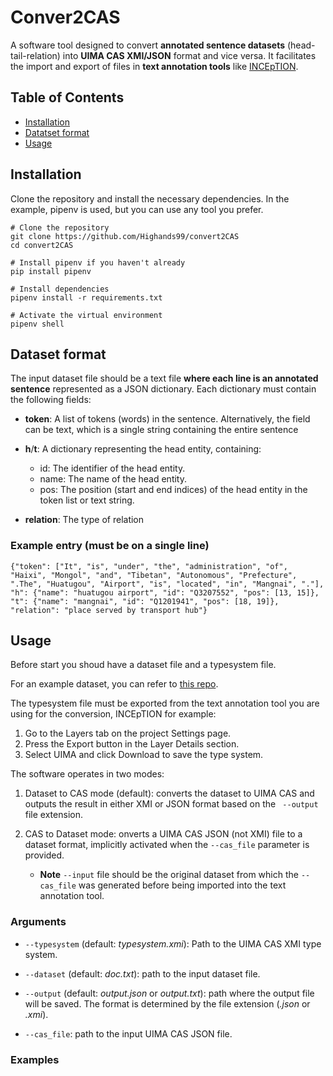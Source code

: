# Conver2CAS
A software tool designed to convert **annotated sentence datasets** (head-tail-relation) into **UIMA CAS XMI/JSON** format and vice versa. It facilitates the import and export of files in **text annotation tools** like [INCEpTION](https://github.com/inception-project/inception).

## Table of Contents
- [Installation](#installation)
- [Datatset format](#dataset-format)
- [Usage](#usage)

## Installation
Clone the repository and install the necessary dependencies. In the example, pipenv is used, but you can use any tool you prefer.

    # Clone the repository
    git clone https://github.com/Highands99/convert2CAS
    cd convert2CAS

    # Install pipenv if you haven't already
    pip install pipenv

    # Install dependencies
    pipenv install -r requirements.txt

    # Activate the virtual environment
    pipenv shell

## Dataset format
The input dataset file should be a text file **where each line is an annotated sentence** represented as a JSON dictionary. Each dictionary must contain the following fields:

- **token**: A list of tokens (words) in the sentence. Alternatively, the field can be text, which is a single string containing the entire sentence

- **h**/**t**: A dictionary representing the head entity, containing:
    - id: The identifier of the head entity.
    - name: The name of the head entity.
    - pos: The position (start and end indices) of the head entity in the token list or text string.

- **relation**: The type of relation

### Example entry (must be on a single line)
    {"token": ["It", "is", "under", "the", "administration", "of", "Haixi", "Mongol", "and", "Tibetan", "Autonomous", "Prefecture", ".The", "Huatugou", "Airport", "is", "located", "in", "Mangnai", "."],
    "h": {"name": "huatugou airport", "id": "Q3207552", "pos": [13, 15]},
    "t": {"name": "mangnai", "id": "Q1201941", "pos": [18, 19]}, 
    "relation": "place served by transport hub"}

## Usage
Before start you shoud have a dataset file and a typesystem file.

For an example dataset, you can refer to [this repo](https://github.com/dair-iitd/DSRE). 

The typesystem file must be exported from the text annotation tool you are using for the conversion, INCEpTION for example:
1) Go to the Layers tab on the project Settings page.
2) Press the Export button in the Layer Details section.
3) Select UIMA and click Download to save the type system.

The software operates in two modes:

1) Dataset to CAS mode (default): converts the dataset to UIMA CAS and outputs the result in either XMI or JSON format based on the ` --output`  file extension.

2) CAS to Dataset mode: onverts a UIMA CAS JSON (not XMI) file to a dataset format, implicitly activated when the `--cas_file` parameter is provided.

    - **Note** `--input` file should be the original dataset from which the `--cas_file` was generated before being imported into the text annotation tool.


### Arguments
- `--typesystem` (default: *typesystem.xmi*): Path to the UIMA CAS XMI type system.

- `--dataset` (default: *doc.txt*): path to the input dataset file.
    
- `--output` (default: *output.json* or *output.txt*): path where the output file will be saved. The format is determined by the file extension (*.json* or *.xmi*).

- `--cas_file`: path to the input UIMA CAS JSON file.

### Examples
